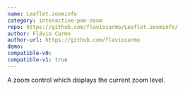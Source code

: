 ```yaml
---
name: Leaflet.zoominfo
category: interactive-pan-zoom
repo: https://github.com/flaviocarmo/Leaflet.zoominfo/
author: Flávio Carmo
author-url: https://github.com/flaviocarmo
demo: 
compatible-v0:
compatible-v1: true
---
```


A zoom control which displays the current zoom level.
